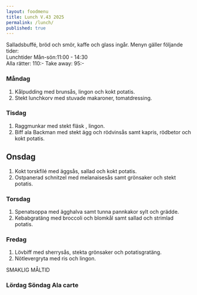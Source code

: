 ```yaml
---
layout: foodmenu
title: Lunch V.43 2025
permalink: /lunch/
published: true
---
```

Salladsbuffé, bröd och smör, kaffe och glass ingår.
Menyn gäller följande tider:  
Lunchtider  Mån-sön:11:00 - 14:30  
Alla rätter: 110:- Take away: 95:-
                                
### Måndag

1. Kålpudding med brunsås, lingon och kokt potatis.
2. Stekt lunchkorv med stuvade makaroner, tomatdressing.

### Tisdag

1. Raggmunkar med stekt fläsk , lingon.
2. Biff ala Backman med stekt ägg och rödvinsås samt kapris, rödbetor och kokt potatis.

## Onsdag
1. Kokt torskfilé med äggsås, sallad och kokt potatis. 
2. Ostpanerad schnitzel med melanaisesås samt grönsaker och stekt potatis. 

### Torsdag

1. Spenatsoppa med ägghalva samt tunna pannkakor sylt och grädde. 
2. Kebabgratäng med broccoli och blomkål samt sallad och strimlad potatis.

### Fredag  

1. Lövbiff med sherrysås, stekta grönsaker och potatisgratäng.
2. Nötlevergryta med ris och lingon.

SMAKLIG MÅLTID  

### Lördag Söndag Ala carte





    
       
    

   
    
   
     
